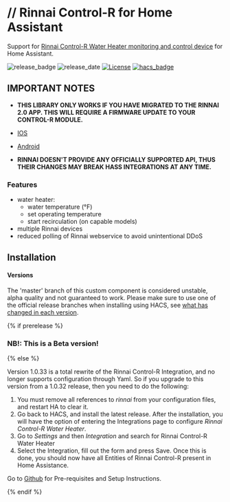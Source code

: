 # // Rinnai Control-R for Home Assistant

Support for [Rinnai Control-R Water Heater monitoring and control device](https://www.rinnai.us/tankless-water-heater/accessories/wifi) for Home Assistant.

![release_badge](https://img.shields.io/github/v/release/explosivo22/rinnaicontrolr-ha?style=for-the-badge)
![release_date](https://img.shields.io/github/release-date/explosivo22/rinnaicontrolr-ha?style=for-the-badge)
[![License](https://img.shields.io/github/license/explosivo22/rinnaicontrolr-ha?style=for-the-badge)](https://opensource.org/licenses/Apache-2.0)
[![hacs_badge](https://img.shields.io/badge/HACS-Default-orange.svg?style=for-the-badge)](https://github.com/custom-components/hacs)

## IMPORTANT NOTES

* **THIS LIBRARY ONLY WORKS IF YOU HAVE MIGRATED TO THE RINNAI 2.0 APP.  THIS WILL REQUIRE A FIRMWARE UPDATE TO YOUR CONTROL-R MODULE.**
* [IOS](https://apps.apple.com/us/app/rinnai-control-r-2-0/id1180734911?app=itunes&ign-mpt=uo%3D4)
* [Android](https://play.google.com/store/apps/details?id=com.controlr)

* **RINNAI DOESN'T PROVIDE ANY OFFICIALLY SUPPORTED API, THUS THEIR CHANGES MAY BREAK HASS INTEGRATIONS AT ANY TIME.**

### Features

- water heater:
    * water temperature (&deg;F)
    * set operating temperature
    * start recirculation (on capable models)
- multiple Rinnai devices
- reduced polling of Rinnai webservice to avoid unintentional DDoS

## Installation

#### Versions

The 'master' branch of this custom component is considered unstable, alpha quality and not guaranteed to work.
Please make sure to use one of the official release branches when installing using HACS, see [what has changed in each version](https://github.com/explosivo22/rinnaicontrolr-ha/releases).

{% if prerelease %}
### NB!: This is a Beta version!

{% else %}

Version 1.0.33 is a total rewrite of the Rinnai Control-R Integration, and no longer supports configuration through Yaml. So if you upgrade to this version from a 1.0.32 release, then you need to do the following:

1. You must remove all references to *rinnai* from your configuration files, and restart HA to clear it.
2. Go back to HACS, and install the latest release. After the installation, you will have the option of entering the Integrations page to configure *Rinnai Control-R Water Heater*.
3. Go to *Settings* and then *Integration* and search for Rinnai Control-R Water Heater
4. Select the Integration, fill out the form and press Save. Once this is done, you should now have all Entities of Rinnai Control-R present in Home Assistance.

Go to [Github](https://github.com/explosivo22/rinnaicontrolr-ha) for Pre-requisites and Setup Instructions.

{% endif %}